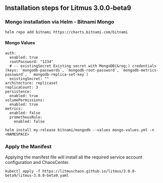## Installation steps for Litmus 3.0.0-beta9

### Mongo installation via Helm - Bitnami Mongo

```shell
helm repo add bitnami https://charts.bitnami.com/bitnami
```

#### Mongo Values

```shell
auth:
  enabled: true
  rootPassword: "1234"
  # -- existingSecret Existing secret with MongoDB(&reg;) credentials (keys: `mongodb-passwords`, `mongodb-root-password`, `mongodb-metrics-password`, ` mongodb-replica-set-key`)
  existingSecret: ""
architecture: replicaset
replicaCount: 3
persistence:
  enabled: true
volumePermissions:
  enabled: true
metrics:
  enabled: false
  prometheusRule:
    enabled: false
```

```shell
helm install my-release bitnami/mongodb --values mongo-values.yml -n <NAMESPACE>
```

### Apply the Manifest

Applying the manifest file will install all the required service account configuration and ChaosCenter.

```shell
kubectl apply -f https://litmuschaos.github.io/litmus/3.0.0-beta9/litmus-3.0.0-beta9.yaml
```
